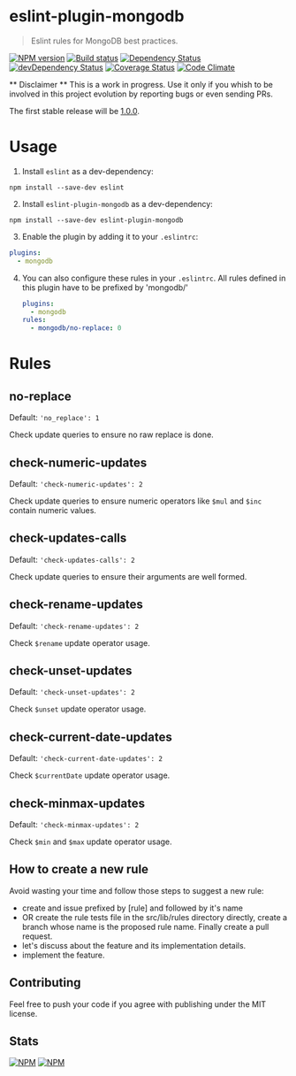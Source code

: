 # eslint-plugin-mongodb
> Eslint rules for MongoDB best practices.

[![NPM version](https://badge.fury.io/js/eslint-plugin-mongodb.svg)](https://npmjs.org/package/eslint-plugin-mongodb) [![Build status](https://secure.travis-ci.org/nfroidure/eslint-plugin-mongodb.svg)](https://travis-ci.org/nfroidure/eslint-plugin-mongodb) [![Dependency Status](https://david-dm.org/nfroidure/eslint-plugin-mongodb.svg)](https://david-dm.org/nfroidure/eslint-plugin-mongodb) [![devDependency Status](https://david-dm.org/nfroidure/eslint-plugin-mongodb/dev-status.svg)](https://david-dm.org/nfroidure/eslint-plugin-mongodb#info=devDependencies) [![Coverage Status](https://coveralls.io/repos/nfroidure/eslint-plugin-mongodb/badge.svg?branch=master)](https://coveralls.io/r/nfroidure/eslint-plugin-mongodb?branch=master) [![Code Climate](https://codeclimate.com/github/nfroidure/eslint-plugin-mongodb.svg)](https://codeclimate.com/github/nfroidure/eslint-plugin-mongodb)

** Disclaimer **
This is a work in progress. Use it only if you whish to be involved in this
 project evolution by reporting bugs or even sending PRs.

The first stable release will be [1.0.0](https://github.com/nfroidure/eslint-plugin-mongodb/milestones/v1.0.0).

# Usage

1. Install `eslint` as a dev-dependency:

```shell
npm install --save-dev eslint
```

2. Install `eslint-plugin-mongodb` as a dev-dependency:

```shell
npm install --save-dev eslint-plugin-mongodb
```

3. Enable the plugin by adding it to your `.eslintrc`:

```yaml
plugins:
  - mongodb
```

4. You can also configure these rules in your `.eslintrc`. All rules defined in
 this plugin have to be prefixed by 'mongodb/'

    ```yaml
    plugins:
      - mongodb
    rules:
      - mongodb/no-replace: 0
    ```

# Rules

## no-replace

Default: `'no_replace': 1`

Check update queries to ensure no raw replace is done.

## check-numeric-updates

Default: `'check-numeric-updates': 2`

Check update queries to ensure numeric operators like `$mul` and `$inc` contain
 numeric values.

## check-updates-calls

Default: `'check-updates-calls': 2`

Check update queries to ensure their arguments are well formed.

## check-rename-updates

Default: `'check-rename-updates': 2`

Check `$rename` update operator usage.

## check-unset-updates

Default: `'check-unset-updates': 2`

Check `$unset` update operator usage.

## check-current-date-updates

Default: `'check-current-date-updates': 2`

Check `$currentDate` update operator usage.

## check-minmax-updates

Default: `'check-minmax-updates': 2`

Check `$min` and `$max` update operator usage.

## How to create a new rule

Avoid wasting your time and follow those steps to suggest a new rule:
- create and issue prefixed by [rule] and followed by it's name
- OR create the rule tests file in the src/lib/rules directory directly, create
 a branch whose name is the proposed rule name. Finally create a pull request.
- let's discuss about the feature and its implementation details.
- implement the feature.

## Contributing
Feel free to push your code if you agree with publishing under the MIT license.

## Stats
[![NPM](https://nodei.co/npm/eslint-plugin-mongodb.png?downloads=true&stars=true)](https://nodei.co/npm/eslint-plugin-mongodb/)
[![NPM](https://nodei.co/npm-dl/eslint-plugin-mongodb.png)](https://nodei.co/npm/eslint-plugin-mongodb/)
